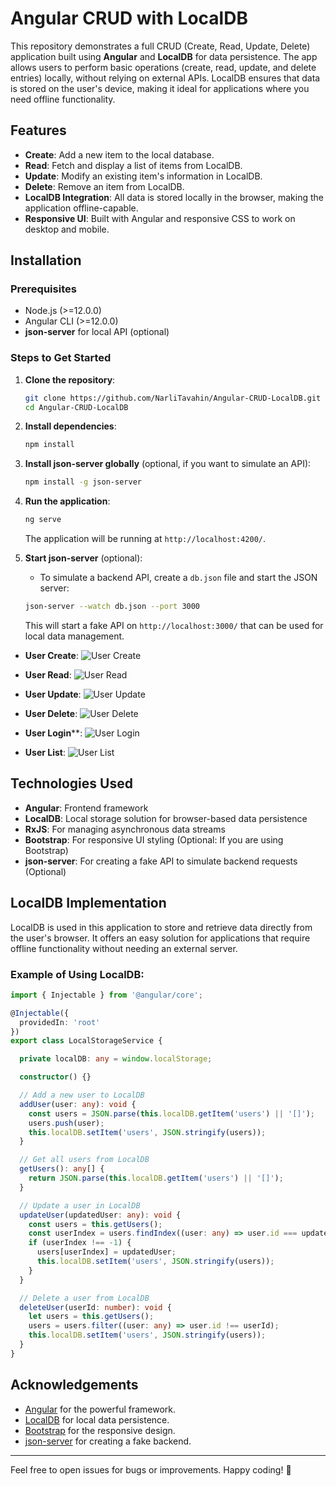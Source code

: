 # Angular CRUD with LocalDB

This repository demonstrates a full CRUD (Create, Read, Update, Delete) application built using **Angular** and **LocalDB** for data persistence. The app allows users to perform basic operations (create, read, update, and delete entries) locally, without relying on external APIs. LocalDB ensures that data is stored on the user's device, making it ideal for applications where you need offline functionality.

## Features
- **Create**: Add a new item to the local database.
- **Read**: Fetch and display a list of items from LocalDB.
- **Update**: Modify an existing item's information in LocalDB.
- **Delete**: Remove an item from LocalDB.
- **LocalDB Integration**: All data is stored locally in the browser, making the application offline-capable.
- **Responsive UI**: Built with Angular and responsive CSS to work on desktop and mobile.

## Installation

### Prerequisites
- Node.js (>=12.0.0)
- Angular CLI (>=12.0.0)
- **json-server** for local API (optional)

### Steps to Get Started

1. **Clone the repository**:
   ```bash
   git clone https://github.com/NarliTavahin/Angular-CRUD-LocalDB.git
   cd Angular-CRUD-LocalDB
   ```

2. **Install dependencies**:
   ```bash
   npm install
   ```

3. **Install json-server globally** (optional, if you want to simulate an API):
   ```bash
   npm install -g json-server
   ```

4. **Run the application**:
   ```bash
   ng serve
   ```

   The application will be running at `http://localhost:4200/`.

5. **Start json-server** (optional):
   - To simulate a backend API, create a `db.json` file and start the JSON server:
   ```bash
   json-server --watch db.json --port 3000
   ```
   This will start a fake API on `http://localhost:3000/` that can be used for local data management.


- **User Create**:
    ![User Create](https://github.com/NarliTavahin/Angular-CRUD-LocalDB/blob/main/photos-videos/Create.png)

- **User Read**:
    ![User Read](https://github.com/NarliTavahin/Angular-CRUD-LocalDB/blob/main/photos-videos/Read.png)

- **User Update**:
    ![User  Update](https://github.com/NarliTavahin/Angular-CRUD-LocalDB/blob/main/photos-videos/Update.png)
  
- **User Delete**:
    ![User Delete](https://github.com/NarliTavahin/Angular-CRUD-LocalDB/blob/main/photos-videos/Delete.png)

- **User Login****:
    ![User Login](https://github.com/NarliTavahin/Angular-CRUD-LocalDB/blob/main/photos-videos/Login.png)

- **User List**:
    ![User List](https://github.com/NarliTavahin/Angular-CRUD-LocalDB/blob/main/photos-videos/List.png)


## Technologies Used

- **Angular**: Frontend framework
- **LocalDB**: Local storage solution for browser-based data persistence
- **RxJS**: For managing asynchronous data streams
- **Bootstrap**: For responsive UI styling (Optional: If you are using Bootstrap)
- **json-server**: For creating a fake API to simulate backend requests (Optional)

## LocalDB Implementation

LocalDB is used in this application to store and retrieve data directly from the user's browser. 
It offers an easy solution for applications that require offline functionality without needing an external server.

### Example of Using LocalDB:

```ts
import { Injectable } from '@angular/core';

@Injectable({
  providedIn: 'root'
})
export class LocalStorageService {

  private localDB: any = window.localStorage;

  constructor() {}

  // Add a new user to LocalDB
  addUser(user: any): void {
    const users = JSON.parse(this.localDB.getItem('users') || '[]');
    users.push(user);
    this.localDB.setItem('users', JSON.stringify(users));
  }

  // Get all users from LocalDB
  getUsers(): any[] {
    return JSON.parse(this.localDB.getItem('users') || '[]');
  }

  // Update a user in LocalDB
  updateUser(updatedUser: any): void {
    const users = this.getUsers();
    const userIndex = users.findIndex((user: any) => user.id === updatedUser.id);
    if (userIndex !== -1) {
      users[userIndex] = updatedUser;
      this.localDB.setItem('users', JSON.stringify(users));
    }
  }

  // Delete a user from LocalDB
  deleteUser(userId: number): void {
    let users = this.getUsers();
    users = users.filter((user: any) => user.id !== userId);
    this.localDB.setItem('users', JSON.stringify(users));
  }
}
```


## Acknowledgements

- [Angular](https://angular.io/) for the powerful framework.
- [LocalDB](https://developer.mozilla.org/en-US/docs/Web/API/Window/localStorage) for local data persistence.
- [Bootstrap](https://getbootstrap.com/) for the responsive design.
- [json-server](https://github.com/typicode/json-server) for creating a fake backend.

---

Feel free to open issues for bugs or improvements. Happy coding! 🚀
